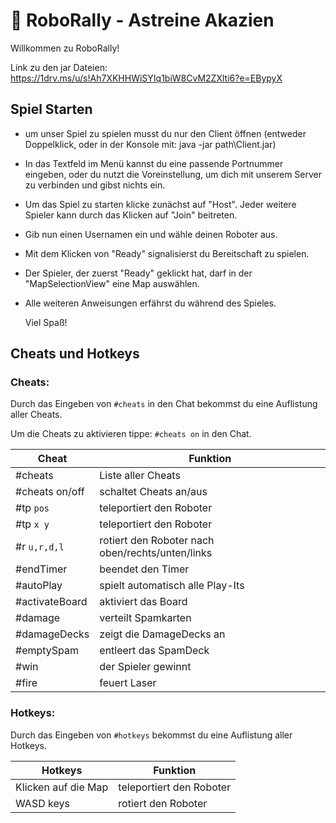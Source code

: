 # 🤖 RoboRally - Astreine Akazien
Willkommen zu RoboRally!

Link zu den jar Dateien: https://1drv.ms/u/s!Ah7XKHHWiSYIq1biW8CvM2ZXlti6?e=EBypyX

## Spiel Starten

- um unser Spiel zu spielen musst du nur den Client öffnen 
  (entweder Doppelklick, oder in der Konsole mit: java -jar path\Client.jar)

- In das Textfeld im Menü kannst du eine passende Portnummer eingeben, 
  oder du nutzt die Voreinstellung, um dich mit unserem Server zu verbinden und gibst nichts ein.

- Um das Spiel zu starten klicke zunächst auf "Host".
  Jeder weitere Spieler kann durch das Klicken auf "Join" beitreten. 

- Gib nun einen Usernamen ein und wähle deinen Roboter aus.

- Mit dem Klicken von "Ready" signalisierst du Bereitschaft zu spielen. 

- Der Spieler, der zuerst  "Ready" geklickt hat, darf in der "MapSelectionView" eine Map auswählen.

- Alle weiteren Anweisungen erfährst du während des Spieles.

  Viel Spaß!

  

## Cheats und Hotkeys

### Cheats:

Durch das Eingeben von `#cheats` in den Chat bekommst du eine Auflistung aller Cheats.

Um die Cheats zu aktivieren tippe: `#cheats on` in den Chat.

| Cheat          | Funktion                                         |
| -------------- | ------------------------------------------------ |
| #cheats        | Liste aller Cheats                               |
| #cheats on/off | schaltet Cheats an/aus                           |
| #tp `pos`      | teleportiert den Roboter                         |
| #tp `x y` | teleportiert den Roboter                         |
| #r `u,r,d,l`   | rotiert den Roboter nach oben/rechts/unten/links |
| #endTimer      | beendet den Timer                                |
| #autoPlay      | spielt automatisch alle Play-Its                 |
| #activateBoard | aktiviert das Board                              |
| #damage <n>    | verteilt Spamkarten                              |
| #damageDecks   | zeigt die DamageDecks an                         |
| #emptySpam     | entleert das SpamDeck                            |
| #win           | der Spieler gewinnt                              |
| #fire          | feuert Laser                                     |



### Hotkeys:

Durch das Eingeben von `#hotkeys` bekommst du eine Auflistung aller Hotkeys.

| Hotkeys             | Funktion                 |
| ------------------- | ------------------------ |
| Klicken auf die Map | teleportiert den Roboter |
| WASD keys           | rotiert den Roboter      |

